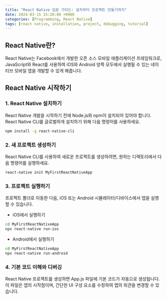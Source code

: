 ```yaml
---
title: "React Native 입문 가이드: 설치부터 프로젝트 만들기까지"
date: 2024-03-15 15:20:00 +0900
categories: [Programming, React Native]
tags: [react native, installation, project, debugging, tutorial]
---
```


## React Native란?

React Native는 Facebook에서 개발한 오픈 소스 모바일 애플리케이션 프레임워크로, JavaScript와 React를 사용하여 iOS와 Android 양쪽 모두에서 실행될 수 있는 네이티브 모바일 앱을 개발할 수 있게 해줍니다.

## React Native 시작하기

### 1. React Native 설치하기

React Native 개발을 시작하기 전에 Node.js와 npm이 설치되어 있어야 합니다. React Native CLI를 글로벌하게 설치하기 위해 다음 명령어를 사용하세요.

```bash
npm install -g react-native-cli
```

### 2. 새 프로젝트 생성하기

React Native CLI를 사용하여 새로운 프로젝트를 생성하려면, 원하는 디렉토리에서 다음 명령어를 실행하세요.

```bash
react-native init MyFirstReactNativeApp
```

### 3. 프로젝트 실행하기
프로젝트 폴더로 이동한 다음, iOS 또는 Android 시뮬레이터/디바이스에서 앱을 실행할 수 있습니다.

- iOS에서 실행하기
```bash
cd MyFirstReactNativeApp
npx react-native run-ios
```

- Android에서 실행하기
```bash
cd MyFirstReactNativeApp
npx react-native run-android
```

### 4. 기본 코드 이해와 디버깅
React Native 프로젝트를 생성하면 App.js 파일에 기본 코드가 자동으로 생성됩니다. 이 파일은 앱의 시작점이며, 간단한 UI 구성 요소를 수정하여 앱의 외관을 변경할 수 있습니다.